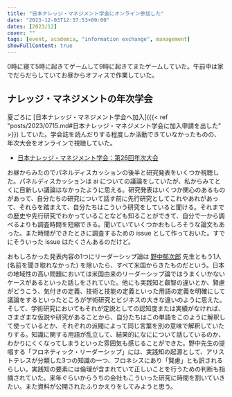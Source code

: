 ```yaml
---
title: "日本ナレッジ・マネジメント学会にオンライン参加した"
date: "2023-12-03T12:37:53+09:00"
dates: [2023/12]
cover: ""
tags: [event, academia, "information exchange", management]
showFullContent: true
---
```


0時に寝て5時に起きてゲームして9時に起きてまたゲームしていた。午前中は家でだらだらしていてお昼からオフィスで作業していた。

## ナレッジ・マネジメントの年次学会

夏ごろに [日本ナレッジ・マネジメント学会へ加入]({{< ref "posts/2023/0715.md#日本ナレッジ・マネジメント学会に加入申請を出した" >}}) していた。学会誌を読んだりする程度しか活動できていなかったものの、年次大会をオンラインで視聴していた。

* [日本ナレッジ・マネジメント学会：第26回年次大会](https://kmsj2023.peatix.com/)

お昼からみたのでパネルディスカッションの後半と研究発表をいくつか視聴した。パネルディスカッションは ai についての議論をしていたが、私からみてとくに目新しい議論はなかったように思える。研究発表はいくつか関心のあるものがあって、自分たちの研究について話す前に先行研究としてこれやあれがあって、それらを踏まえて、自分たちはこういう研究をしていると聞ける。それまでの歴史や先行研究でわかっていることなども知ることができて、自分で一から調べるよりも調査時間を短縮できる。聞いていていくつかおもしろそうな論文もあった。また時間ができたときに調査するための issue として作っておいた。すでにそういった issue はたくさんあるのだけど。

おもしろかった発表内容の1つにリーダーシップ論は [野中郁次郎](https://ja.wikipedia.org/wiki/%E9%87%8E%E4%B8%AD%E9%83%81%E6%AC%A1%E9%83%8E) 先生ともう1人 (名前を聞き取れなかった) を除いたら、すべて米国からきたものだという。日本の地域性の高い問題においては米国由来のリーダーシップ論ではうまくいかないケースがあるといった話しをされていた。他にも実践知と叡智の違いとか、賢慮がどうこう、気付きの定義、技術と技能の定義といった用語の定義を明確にして議論をするといったところが学術研究とビジネスの大きな違いのように思えた。そして、学術研究においてもそれが定説としての認知度または実績がなければ、さまざまな仮説や研究があることから、自分たちはこの単語をこのように解釈して使っているとか、それぞれの派閥によって同じ言葉を別の意味で解釈していたりする。知識に関する用語が乱立して、結果的になにについて話しているのか、わかりにくくなってしまうといった雰囲気も感じることができた。野中先生の提唱する「フロネティック・リーダーシップ」には、実践知の起源として、アリストテレスが分類した3つの知識の一つ、フロネシスにあり「賢慮」とも訳されるらしい。実践知の要素には倫理が含まれていて正しいことを行うための判断も指摘されていた。来年ぐらいからうちの会社もこういった研究に時間を割いていきたい。また資料が公開されたふりかえりをしてみようと思う。
